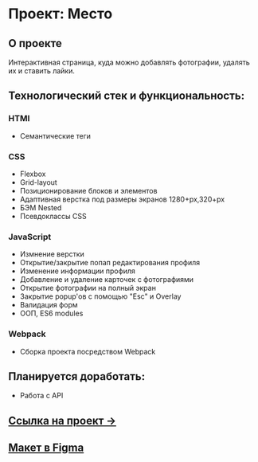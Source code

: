# Проект: Место

## О проекте

Интерактивная страница, куда можно добавлять фотографии, удалять их и ставить лайки.

## Технологический стек и функциональность:

### HTMl

- Семантические теги

### CSS

- Flexbox
- Grid-layout
- Позиционирование блоков и элементов
- Адаптивная верстка под размеры экранов 1280+px,320+px
- БЭМ Nested
- Псевдоклассы CSS

### JavaScript

- Измнение верстки
- Открытие/закрытие попап редактирования профиля
- Изменение информации профиля
- Добавление и удаление карточек с фотографиями
- Открытие фотографии на полный экран
- Закрытие popup'ов с помощью "Esc" и Overlay
- Валидация форм
- ООП, ES6 modules

### Webpack

- Сборка проекта посредством Webpack

## Планируется доработать:

- Работа с API

## [Ссылка на проект &rarr;](https://andrewrusanov.github.io/mesto/)

## [Макет в Figma](https://www.figma.com/file/2cn9N9jSkmxD84oJik7xL7/JavaScript.-Sprint-4?node-id=0%3A1)
